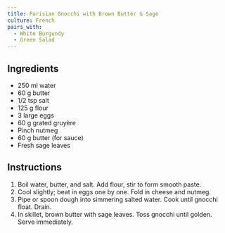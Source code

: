 ```yaml
---
title: Parisian Gnocchi with Brown Butter & Sage
culture: French
pairs_with:
  - White Burgundy
  - Green Salad
---
```


## Ingredients
- 250 ml water
- 60 g butter
- 1/2 tsp salt
- 125 g flour
- 3 large eggs
- 60 g grated gruyère
- Pinch nutmeg
- 60 g butter (for sauce)
- Fresh sage leaves

## Instructions
1. Boil water, butter, and salt. Add flour, stir to form smooth paste.
2. Cool slightly; beat in eggs one by one. Fold in cheese and nutmeg.
3. Pipe or spoon dough into simmering salted water. Cook until gnocchi float. Drain.
4. In skillet, brown butter with sage leaves. Toss gnocchi until golden. Serve immediately.
